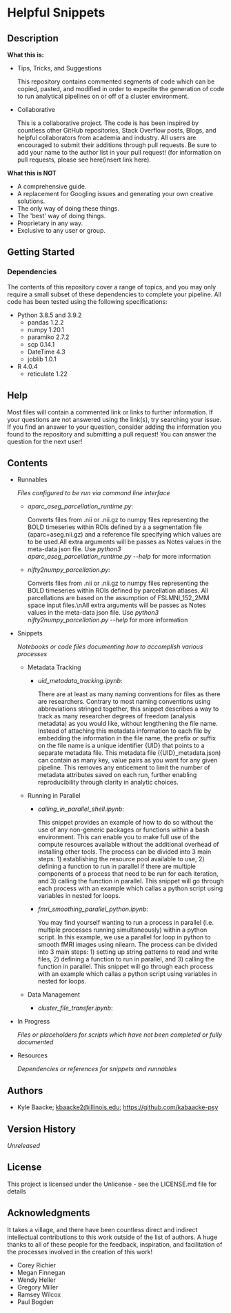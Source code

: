 # Helpful Snippets

## Description

**What this is:**
- Tips, Tricks, and Suggestions

    This repository contains commented segments of code which can be copied, pasted, and modified in order to expedite the generation of code to run analytical pipelines on or off of a cluster environment. 
 
- Collaborative

    This is a collaborative project. The code is has been inspired by countless other GitHub repositories, Stack Overflow posts, Blogs, and helpful collaborators from academia and industry. All users are encouraged to submit their additions through pull requests. Be sure to add your name to the author list in your pull request! (for information on pull requests, please see here(insert link here).

**What this is NOT**
- A comprehensive guide.
- A replacement for Googling issues and generating your own creative solutions.
- The only way of doing these things.
- The 'best' way of doing things.
- Proprietary in any way.
- Exclusive to any user or group.

## Getting Started

### Dependencies
The contents of this repository cover a range of topics, and you may only require a small subset of these dependencies to complete your pipeline. All code has been tested using the following specifications:

- Python            3.8.5 and 3.9.2
    - pandas        1.2.2
    - numpy         1.20.1
    - paramiko      2.7.2
    - scp           0.14.1
    - DateTime      4.3
    - joblib        1.0.1
- R                 4.0.4
    - reticulate    1.22

## Help
Most files will contain a commented link or links to further information. If your questions are not answered using the link(s), try searching your issue. If you find an answer to your question, consider adding the information you found to the repository and submitting a pull request! You can answer the question for the next user!

## Contents
- Runnables

  *Files configured to be run via command line interface*
  - *aparc_aseg_parcellation_runtime.py*:

    Converts files from .nii or .nii.gz to numpy files representing the BOLD timeseries within ROIs defined by a a segmentation file (aparc+aseg.nii.gz) and a reference file specifying which values are to be used.All extra arguments will be passes as Notes values in the meta-data json file. Use *python3 aparc_aseg_parcellation_runtime.py --help* for more information
  - *nifty2numpy_parcellation.py*:

    Converts files from .nii or .nii.gz to numpy files representing the BOLD timeseries within ROIs defined by parcellation atlases. All parcellations are based on the assumption of FSLMNI_152_2MM space input files.\nAll extra arguments will be passes as Notes values in the meta-data json file. Use *python3 nifty2numpy_parcellation.py --help* for more information
- Snippets

  *Notebooks or code files documenting how to accomplish various processes*
  - Metadata Tracking
    - *uid_metadata_tracking.ipynb*: 
    
      There are at least as many naming conventions for files as there are researchers. Contrary to most naming conventions using abbreviations stringed together, this snippet describes a way to track as many researcher degrees of freedom (analysis metadata) as you would like, without lengthening the file name. Instead of attaching this metadata information to each file by embedding the information in the file name, the prefix or suffix on the file name is a unique identifier \{UID\} that points to a separate metadata file. This metadata file (\{UID\}_metadata.json) can contain as many key, value pairs as you want for any given pipeline. This removes any enticement to limit the number of metadata attributes saved on each run, further enabling reproducibility through clarity in analytic choices.
  - Running in Parallel
    - *calling_in_parallel_shell.ipynb*: 
    
      This snippet provides an example of how to do so without the use of any non-generic packages or functions within a bash environment. This can enable you to make full use of the compute resources available without the additional overhead of installing other tools. The process can be divided into 3 main steps: 1) establishing the resource pool available to use, 2) defining a function to run in parallel if there are multiple components of a process that need to be run for each iteration, and 3) calling the function in parallel. This snippet will go through each process with an example which callas a python script using variables in nested for loops.
    - *fmri_smoothing_parallel_python.ipynb*: 

      You may find yourself wanting to run a process in parallel (i.e. multiple processes running simultaneously) within a python script. In this example, we use a parallel for loop in python to smooth fMRI images using nilearn. The process can be divided into 3 main steps: 1) setting up string patterns to read and write files, 2) defining a function to run in parallel, and 3) calling the function in parallel. This snippet will go through each process with an example which callas a python script using variables in nested for loops.

  - Data Management
    - *cluster_file_transfer.ipynb*:


- In Progress

  *Files or placeholders for scripts which have not been completed or fully documented*
- Resources

  *Dependencies or references for snippets and runnables*
## Authors
- Kyle Baacke; kbaacke2@illinois.edu; https://github.com/kabaacke-psy


## Version History

*Unreleased*

## License

This project is licensed under the Unlicense - see the LICENSE.md file for details

## Acknowledgments
It takes a village, and there have been countless direct and indirect intellectual contributions to this work outside of the list of authors. A huge thanks to all of these people for the feedback, inspiration, and facilitation of the processes involved in the creation of this work!

- Corey Richier
- Megan Finnegan
- Wendy Heller
- Gregory Miller
- Ramsey Wilcox
- Paul Bogden
